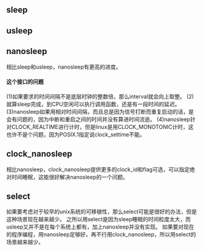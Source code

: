 ## sleep
## usleep
## nanosleep
相比sleep和usleep，nanosleep有更高的进度。
#### 这个接口的问题
(1)如果要求的时间间隔不是底层时钟的整数倍，那么interval就会向上取整。
(2)就算sleep完成，到CPU空闲可以执行调用函数，还是有一段时间的延迟。
(3)nanosleep如果用相对时间间隔，而且总是因为信号打断而重复启动的话，是会有问题的，因为中断和重启之间的时间并没有算进时间流逝。
(4)nanosleep针对CLOCK_REALTIME进行计时，但是linux是用CLOCK_MONOTONIC计时，这也许不是个问题，因为POSIX.1指定说clock_settime不能。

## clock_nanosleep
相比nanosleep，clock_nanosleep提供更多的clock_id和flag可选，可以指定绝对时间睡眠，这能很好解决nanosleep的一个问题。

## select
如果要考虑对于较早的unix系统的可移植性，那么select可能是很好的办法，但是这种场景现在越来越少。
之所以用select是因为sleep睡眠的时间粒度太大，而usleep又并不是在每个系统上都有，加上nanosleep并没有实现。
如果要对现在的程序编程，用nanosleep足够好，再不行用clock_nanosleep，所以用select的场景越来越少。
